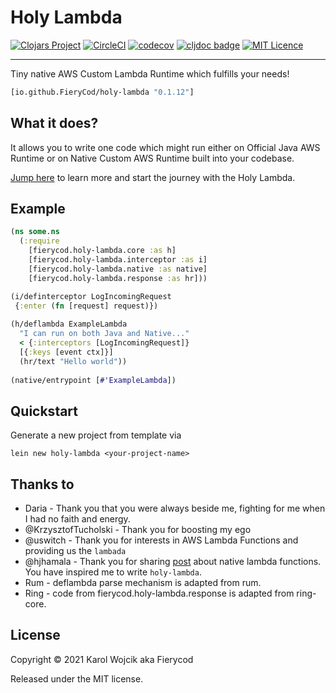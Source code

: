 # Holy Lambda
[![Clojars Project](https://img.shields.io/clojars/v/io.github.FieryCod/holy-lambda.svg?logo=clojure&logoColor=white)](https://clojars.org/fierycod/io.github.FieryCod/holy-lambda)
[![CircleCI](https://circleci.com/gh/FieryCod/holy-lambda/tree/master.svg?style=svg)](https://circleci.com/gh/FieryCod/holy-lambda/tree/master)
[![codecov](https://codecov.io/gh/FieryCod/holy-lambda/branch/master/graph/badge.svg)](https://codecov.io/gh/FieryCod/holy-lambda)
[![cljdoc badge](https://cljdoc.org/badge/fierycod/holy-lambda)](https://cljdoc.org/d/fierycod/holy-lambda/CURRENT)
[![MIT Licence](https://badges.frapsoft.com/os/mit/mit.svg?v=103)](https://opensource.org/licenses/mit-license.php)

---

Tiny native AWS Custom Lambda Runtime which fulfills your needs!

``` clojure
[io.github.FieryCod/holy-lambda "0.1.12"]
```

## What it does?
It allows you to write one code which might run either on Official Java AWS Runtime or on Native Custom AWS Runtime built into your codebase.

[Jump here](https://cljdoc.org/d/fierycod/holy-lambda/CURRENT/doc/tutorial) to learn more and start the journey with the Holy Lambda.

## Example

``` clojure
(ns some.ns
  (:require 
    [fierycod.holy-lambda.core :as h]
    [fierycod.holy-lambda.interceptor :as i]
    [fierycod.holy-lambda.native :as native]
    [fierycod.holy-lambda.response :as hr]))

(i/definterceptor LogIncomingRequest
 {:enter (fn [request] request)})
 
(h/deflambda ExampleLambda
  "I can run on both Java and Native..."
  < {:interceptors [LogIncomingRequest]}
  [{:keys [event ctx]}]
  (hr/text "Hello world"))
  
(native/entrypoint [#'ExampleLambda])
```

## Quickstart

Generate a new project from template via

``` 
lein new holy-lambda <your-project-name>
```
  

## Thanks to
- Daria - Thank you that you were always beside me, fighting for me when I had no faith and energy.
- @KrzysztofTucholski - Thank you for boosting my ego
- @uswitch - Thank you for interests in AWS Lambda Functions and providing us the `lambada`
- @hjhamala - Thank you for sharing [post](https://dev.solita.fi/2018/12/07/fast-starting-clojure-lambdas-using-graalvm.html) about native lambda functions. You have inspired me to write `holy-lambda`.
- Rum - deflambda parse mechanism is adapted from rum.
- Ring - code from fierycod.holy-lambda.response is adapted from ring-core. 

## License
Copyright © 2021 Karol Wojcik aka Fierycod

Released under the MIT license.
